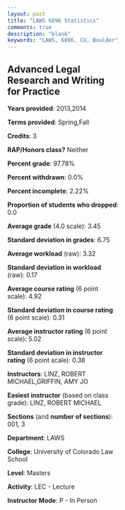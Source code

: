 ```yaml
---
layout: post
title: "LAWS 6896 Statistics"
comments: true
description: "blank"
keywords: "LAWS, 6896, CU, Boulder"
--- 
```

<head>
<script src="https://ajax.googleapis.com/ajax/libs/jquery/2.1.3/jquery.min.js"></script>
<script src="https://dl.dropboxusercontent.com/s/pc42nxpaw1ea4o9/highcharts.js?dl=0"></script>
<!-- <script src="../assets/js/highcharts.js"></script> -->
<style type="text/css">@font-face {
	font-family: "Bebas Neue";
	src: url(https://www.filehosting.org/file/details/544349/BebasNeue%20Regular.otf) format("opentype");
	}
	h1.Bebas { 
		font-family: "Bebas Neue", Verdana, Tahoma;
	}
</style>
</head>
<body>
	<div id="container" style="float: right; width: 45%; height: 88%; margin-left: 2.5%; margin-right: 2.5%;"></div>
	<script language="JavaScript">
		$(document).ready(function() {
		var chart = {type: 'column'};
		var title = {text: 'Grade Distribution'};
		var xAxis = {categories: ['A','B','C','D','F'],crosshair: true};
		var yAxis = {min: 0,title: {text: 'Percentage'}};
		var tooltip = {headerFormat: '<center><b><span style="font-size:20px">{point.key}</span></b></center>',
		               pointFormat: '<td style="padding:0"><b>{point.y:.1f}%</b></td>',
		               footerFormat: '</table>',shared: true,useHTML: true};
		var plotOptions = {column: {pointPadding: 0.0,borderWidth: 0}};  
		var credits = {enabled: false};var series= [{name: 'Percent',data: [45.45,52.27,2.27,0.0,0.0,]}];
		var json = {};
		json.chart = chart;
		json.title = title;
		json.tooltip = tooltip;
		json.xAxis = xAxis;
		json.yAxis = yAxis;  
		json.series = series;
		json.plotOptions = plotOptions;  
		json.credits = credits;
		$('#container').highcharts(json);
	});
	</script>
</body>
			   
## Advanced Legal Research and Writing for Practice

**Years provided**: 2013,2014

**Terms provided**: Spring,Fall

**Credits**: 3

**RAP/Honors class?** Neither

**Percent grade**: 97.78%

**Percent withdrawn**: 0.0%

**Percent incomplete**: 2.22%

**Proportion of students who dropped**: 0.0

**Average grade** (4.0 scale): 3.45

**Standard deviation in grades**: 6.75

**Average workload** (raw): 3.32

**Standard deviation in workload** (raw): 0.17

**Average course rating** (6 point scale): 4.92

**Standard deviation in course rating** (6 point scale): 0.31

**Average instructor rating** (6 point scale): 5.02

**Standard deviation in instructor rating** (6 point scale): 0.38

**Instructors**: LINZ, ROBERT MICHAEL,GRIFFIN, AMY JO

**Easiest instructor** (based on class grade): LINZ, ROBERT MICHAEL

**Sections** (and **number of sections**): 001, 3

**Department**: LAWS

**College**: University of Colorado Law School

**Level**: Masters

**Activity**: LEC - Lecture

**Instructor Mode**: P  - In Person